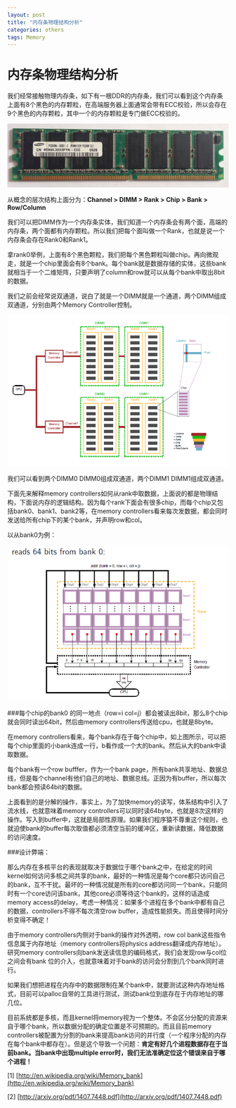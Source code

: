 ```yaml
---
layout: post
title: "内存条物理结构分析"
categories: others
tags: Memory
---
```

内存条物理结构分析
==================
我们经常接触物理内存条，如下有一根DDR的内存条，我们可以看到这个内存条上面有8个黑色的内存颗粒，在高端服务器上面通常会带有ECC校验，所以会存在9个黑色的内存颗粒，其中一个的内存颗粒是专门做ECC校验的。

![](/assets/pic/20150421160137.png)

从概念的层次结构上面分为：__Channel > DIMM > Rank > Chip > Bank > Row/Column__

我们可以把DIMM作为一个内存条实体，我们知道一个内存条会有两个面，高端的内存条，两个面都有内存颗粒。所以我们把每个面叫做一个Rank，也就是说一个内存条会存在Rank0和Rank1。

拿rank0举例，上面有8个黑色颗粒，我们把每个黑色颗粒叫做chip。再向微观走，就是一个chip里面会有8个bank。每个bank就是数据存储的实体，这些bank就相当于一个二维矩阵，只要声明了column和row就可以从每个bank中取出8bit的数据。

我们之前会经常说双通道，说白了就是一个DIMM就是一个通道，两个DIMM组成双通道，分别由两个Memory Controller控制。

![](/assets/pic/20150421162420.png)

我们可以看到两个DIMM0 DIMM0组成双通道，两个DIMM1 DIMM1组成双通道。

下面先来解释memory controllers如何从rank中取数据，上面说的都是物理结构，下面说内存的逻辑结构。因为每个rank下面会有很多chip，而每个chip又包括bank0、bank1、bank2等，在memory controllers看来每次发数据，都会同时发送给所有chip下的某个bank，并声明row和col。

以从bank0为例：

![](/assets/pic/20150421162433.png)

###每个chip的bank0 的同一地点（row=i col=j）都会被读出8bit，那么8个chip就会同时读出64bit，然后由memory controllers传送给cpu，也就是8byte。

在memory controllers看来，每个bank存在于每个chip中，如上图所示，可以把每个chip里面的小bank连成一行，b看作成一个大的bank。然后从大的bank中读取数据。

每个bank有一个row bufffer，作为一个bank page，所有bank共享地址、数据总线，但是每个channel有他们自己的地址、数据总线。正因为有buffer，所以每次bank都会预读64bit的数据。

上面看到的是分解的操作，事实上，为了加快memory的读写，体系结构中引入了流水线，也就意味着memory controllers可以同时读64byte，也就是8次这样的操作。写入到buffer中，这就是局部性原理。如果我们程序猿不尊重这个规则，也就迫使bank的buffer每次取值都必须清空当前的缓冲区，重新读数据，降低数据的访问速度。

 

 

###设计弊端：

那么内存在多核平台的表现就取决于数据位于哪个bank之中，在给定的时间kernel如何访问多核之间共享的bank，最好的一种情况是每个core都只访问自己的bank，互不干扰。最坏的一种情况就是所有的core都访问同一个bank，只能同时有一个core访问该bank，其他core必须等待这个bank的，这样的话造成memory access的delay，考虑一种情况：如果多个进程在多个bank中都有自己的数据，controllers不得不每次清空row buffer，造成性能损失。而且使得时间分析变得不确定！

由于memory controllers内侧对于bank的操作对外透明，row col bank这些指令信息属于内存地址（memory controllers将physics address翻译成内存地址）。研究memory controllers向bank发送读信息的编码格式，我们会发现row与col位之间会有bank 位的介入，也就意味着对于bank的访问会分割到几个bank同时进行。

如果我们想把进程在内存中的数据限制在某个bank中，就要测试这种内存地址格式，目前可以palloc自带的工具进行测试，测试bank位到底存在于内存地址的哪几位。

目前系统都是多核，而且kernel将memory视为一个整体。不会区分分配的资源来自于哪个bank，所以数据分配的确定位置是不可预期的。而且目前memory controllers被配置为分割的bank来提高bank访问的并行度（一个程序分配的内存在每个bank中都存在）。但是这个导致一个问题：__肯定有好几个进程数据存在于当前bank。当bank中出现multiple error时，我们无法准确定位这个错误来自于哪个进程！__

 

[1] [http://en.wikipedia.org/wiki/Memory_bank](http://en.wikipedia.org/wiki/Memory_bank)

[2] [http://arxiv.org/pdf/1407.7448.pdf](http://arxiv.org/pdf/1407.7448.pdf)